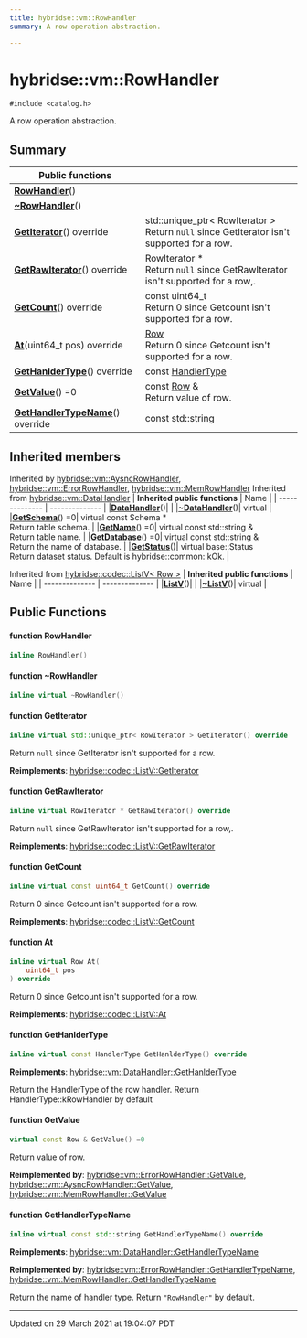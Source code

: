 ```yaml
---
title: hybridse::vm::RowHandler
summary: A row operation abstraction. 

---
```

# hybridse::vm::RowHandler



`#include <catalog.h>`

A row operation abstraction. 
## Summary


|  Public functions|            |
| -------------- | -------------- |
|**[RowHandler](/hybridse/usage/api/c++/Classes/classhybridse_1_1vm_1_1_row_handler.md#function-rowhandler)**()|  |
|**[~RowHandler](/hybridse/usage/api/c++/Classes/classhybridse_1_1vm_1_1_row_handler.md#function-~rowhandler)**()|  |
|**[GetIterator](/hybridse/usage/api/c++/Classes/classhybridse_1_1vm_1_1_row_handler.md#function-getiterator)**() override| std::unique_ptr< RowIterator > <br>Return `null` since GetIterator isn't supported for a row.  |
|**[GetRawIterator](/hybridse/usage/api/c++/Classes/classhybridse_1_1vm_1_1_row_handler.md#function-getrawiterator)**() override| RowIterator * <br>Return `null` since GetRawIterator isn't supported for a row,.  |
|**[GetCount](/hybridse/usage/api/c++/Classes/classhybridse_1_1vm_1_1_row_handler.md#function-getcount)**() override| const uint64_t <br>Return 0 since Getcount isn't supported for a row.  |
|**[At](/hybridse/usage/api/c++/Classes/classhybridse_1_1vm_1_1_row_handler.md#function-at)**(uint64_t pos) override| [Row](/hybridse/usage/api/c++/Classes/classhybridse_1_1codec_1_1_row.md) <br>Return 0 since Getcount isn't supported for a row.  |
|**[GetHanlderType](/hybridse/usage/api/c++/Classes/classhybridse_1_1vm_1_1_row_handler.md#function-gethanldertype)**() override| const [HandlerType](/hybridse/usage/api/c++/Namespaces/namespacehybridse_1_1vm.md#enum-handlertype)  |
|**[GetValue](/hybridse/usage/api/c++/Classes/classhybridse_1_1vm_1_1_row_handler.md#function-getvalue)**() =0| const [Row](/hybridse/usage/api/c++/Classes/classhybridse_1_1codec_1_1_row.md) & <br>Return value of row.  |
|**[GetHandlerTypeName](/hybridse/usage/api/c++/Classes/classhybridse_1_1vm_1_1_row_handler.md#function-gethandlertypename)**() override| const std::string  |

## Inherited members
Inherited by [hybridse::vm::AysncRowHandler](/hybridse/usage/api/c++/Classes/classhybridse_1_1vm_1_1_aysnc_row_handler.md), [hybridse::vm::ErrorRowHandler](/hybridse/usage/api/c++/Classes/classhybridse_1_1vm_1_1_error_row_handler.md), [hybridse::vm::MemRowHandler](/hybridse/usage/api/c++/Classes/classhybridse_1_1vm_1_1_mem_row_handler.md)
Inherited from [hybridse::vm::DataHandler](/hybridse/usage/api/c++/Classes/classhybridse_1_1vm_1_1_data_handler.md)
| **Inherited public functions** | Name           |
| -------------- | -------------- |
|**[DataHandler](/hybridse/usage/api/c++/Classes/classhybridse_1_1vm_1_1_data_handler.md#function-datahandler)**()|  |
|**[~DataHandler](/hybridse/usage/api/c++/Classes/classhybridse_1_1vm_1_1_data_handler.md#function-~datahandler)**()| virtual  |
|**[GetSchema](/hybridse/usage/api/c++/Classes/classhybridse_1_1vm_1_1_data_handler.md#function-getschema)**() =0| virtual const Schema * <br>Return table schema.  |
|**[GetName](/hybridse/usage/api/c++/Classes/classhybridse_1_1vm_1_1_data_handler.md#function-getname)**() =0| virtual const std::string & <br>Return table name.  |
|**[GetDatabase](/hybridse/usage/api/c++/Classes/classhybridse_1_1vm_1_1_data_handler.md#function-getdatabase)**() =0| virtual const std::string & <br>Return the name of database.  |
|**[GetStatus](/hybridse/usage/api/c++/Classes/classhybridse_1_1vm_1_1_data_handler.md#function-getstatus)**()| virtual base::Status <br>Return dataset status. Default is hybridse::common::kOk.  |

Inherited from [hybridse::codec::ListV< Row >](/hybridse/usage/api/c++/Classes/classhybridse_1_1codec_1_1_list_v.md)
| **Inherited public functions** | Name           |
| -------------- | -------------- |
|**[ListV](/hybridse/usage/api/c++/Classes/classhybridse_1_1codec_1_1_list_v.md#function-listv)**()|  |
|**[~ListV](/hybridse/usage/api/c++/Classes/classhybridse_1_1codec_1_1_list_v.md#function-~listv)**()| virtual  |


## Public Functions

#### function RowHandler

```cpp
inline RowHandler()
```


#### function ~RowHandler

```cpp
inline virtual ~RowHandler()
```


#### function GetIterator

```cpp
inline virtual std::unique_ptr< RowIterator > GetIterator() override
```

Return `null` since GetIterator isn't supported for a row. 

**Reimplements**: [hybridse::codec::ListV::GetIterator](/hybridse/usage/api/c++/Classes/classhybridse_1_1codec_1_1_list_v.md#function-getiterator)


#### function GetRawIterator

```cpp
inline virtual RowIterator * GetRawIterator() override
```

Return `null` since GetRawIterator isn't supported for a row,. 

**Reimplements**: [hybridse::codec::ListV::GetRawIterator](/hybridse/usage/api/c++/Classes/classhybridse_1_1codec_1_1_list_v.md#function-getrawiterator)


#### function GetCount

```cpp
inline virtual const uint64_t GetCount() override
```

Return 0 since Getcount isn't supported for a row. 

**Reimplements**: [hybridse::codec::ListV::GetCount](/hybridse/usage/api/c++/Classes/classhybridse_1_1codec_1_1_list_v.md#function-getcount)


#### function At

```cpp
inline virtual Row At(
    uint64_t pos
) override
```

Return 0 since Getcount isn't supported for a row. 

**Reimplements**: [hybridse::codec::ListV::At](/hybridse/usage/api/c++/Classes/classhybridse_1_1codec_1_1_list_v.md#function-at)


#### function GetHanlderType

```cpp
inline virtual const HandlerType GetHanlderType() override
```


**Reimplements**: [hybridse::vm::DataHandler::GetHanlderType](/hybridse/usage/api/c++/Classes/classhybridse_1_1vm_1_1_data_handler.md#function-gethanldertype)


Return the HandlerType of the row handler. Return HandlerType::kRowHandler by default 


#### function GetValue

```cpp
virtual const Row & GetValue() =0
```

Return value of row. 

**Reimplemented by**: [hybridse::vm::ErrorRowHandler::GetValue](/hybridse/usage/api/c++/Classes/classhybridse_1_1vm_1_1_error_row_handler.md#function-getvalue), [hybridse::vm::AysncRowHandler::GetValue](/hybridse/usage/api/c++/Classes/classhybridse_1_1vm_1_1_aysnc_row_handler.md#function-getvalue), [hybridse::vm::MemRowHandler::GetValue](/hybridse/usage/api/c++/Classes/classhybridse_1_1vm_1_1_mem_row_handler.md#function-getvalue)


#### function GetHandlerTypeName

```cpp
inline virtual const std::string GetHandlerTypeName() override
```


**Reimplements**: [hybridse::vm::DataHandler::GetHandlerTypeName](/hybridse/usage/api/c++/Classes/classhybridse_1_1vm_1_1_data_handler.md#function-gethandlertypename)


**Reimplemented by**: [hybridse::vm::ErrorRowHandler::GetHandlerTypeName](/hybridse/usage/api/c++/Classes/classhybridse_1_1vm_1_1_error_row_handler.md#function-gethandlertypename), [hybridse::vm::MemRowHandler::GetHandlerTypeName](/hybridse/usage/api/c++/Classes/classhybridse_1_1vm_1_1_mem_row_handler.md#function-gethandlertypename)


Return the name of handler type. Return `"RowHandler"` by default. 


-------------------------------

Updated on 29 March 2021 at 19:04:07 PDT